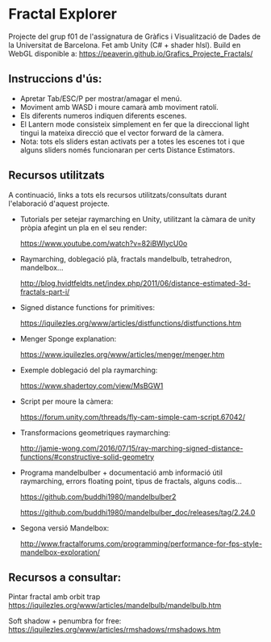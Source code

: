 # Fractal Explorer
Projecte del grup f01 de l'assignatura de Gràfics i Visualització de Dades de la Universitat de Barcelona.
Fet amb Unity (C# + shader hlsl).
Build en WebGL disponible a: https://peaverin.github.io/Grafics_Projecte_Fractals/
## Instruccions d'ús:

- Apretar Tab/ESC/P per mostrar/amagar el menú.
- Moviment amb WASD i moure camarà amb moviment ratolí.
- Els diferents numeros indiquen diferents escenes.
- El Lantern mode consisteix simplement en fer que la direccional light tingui la mateixa direcció que el vector forward de la càmera.
- Nota: tots els sliders estan activats per a totes les escenes tot i que alguns sliders només funcionaran per certs Distance Estimators.

## Recursos utilitzats
A continuació, links a tots els recursos utilitzats/consultats durant l'elaboració d'aquest projecte.

- Tutorials per setejar raymarching en Unity, utilitzant la càmara de unity pròpia afegint un pla en el seu render:
  
  https://www.youtube.com/watch?v=82iBWIycU0o

- Raymarching, doblegació plà, fractals mandelbulb, tetrahedron, mandelbox...

  http://blog.hvidtfeldts.net/index.php/2011/06/distance-estimated-3d-fractals-part-i/
  
- Signed distance functions for primitives:

  https://iquilezles.org/www/articles/distfunctions/distfunctions.htm
  
- Menger Sponge explanation:

  https://www.iquilezles.org/www/articles/menger/menger.htm
  
- Exemple doblegació del pla raymarching:

  https://www.shadertoy.com/view/MsBGW1
  
- Script per moure la càmera:

  https://forum.unity.com/threads/fly-cam-simple-cam-script.67042/

- Transformacions geometriques raymarching:

  http://jamie-wong.com/2016/07/15/ray-marching-signed-distance-functions/#constructive-solid-geometry
  
  
- Programa mandelbulber + documentació amb informació útil raymarching, errors floating point, tipus de fractals, alguns codis...

    https://github.com/buddhi1980/mandelbulber2
    
    https://github.com/buddhi1980/mandelbulber_doc/releases/tag/2.24.0
    
- Segona versió Mandelbox:

    http://www.fractalforums.com/programming/performance-for-fps-style-mandelbox-exploration/

## Recursos a consultar:

Pintar fractal amb orbit trap https://iquilezles.org/www/articles/mandelbulb/mandelbulb.htm

Soft shadow + penumbra for free: https://iquilezles.org/www/articles/rmshadows/rmshadows.htm

